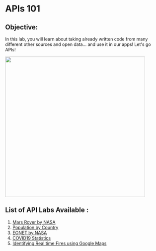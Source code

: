 # APIs 101

## Objective: 
In this lab, you will learn about taking already written code from many different other sources and open data... and use it in our apps!  Let's go APIs!





<img src="https://images.yourstory.com/cs/wordpress/2018/02/API.gif" width="450">

## List of API Labs Available :
1. [Mars Rover by NASA](https://github.com/meet-projects/Y2-Summer-Labs/tree/master/4.1%20Day%204%2C%20Morning%2C%20APIs%20101/Mars%20Rover%20By%20Nasa%20-%20Lab)
2. [Population by Country](https://github.com/meet-projects/Y2-Summer-Labs/tree/master/4.1%20Day%204%2C%20Morning%2C%20APIs%20101/Population%20by%20Country%20-%20Lab)
3. [EONET by NASA](https://github.com/meet-projects/Y2-Summer-Labs/tree/master/4.1%20Day%204%2C%20Morning%2C%20APIs%20101/EONET%20By%20Nasa%20-%20Lab)
4. [COVID19 Statistics](https://github.com/meet-projects/Y2-Summer-Labs/tree/master/4.1%20Day%204%2C%20Morning%2C%20APIs%20101/COVID19%20Information%20-%20Lab)
5. [Identifying Real time Fires using Google Maps](https://github.com/meet-projects/Y2-Summer-Labs/tree/master/4.1%20Day%204%2C%20Morning%2C%20APIs%20101/Identifying%20Fires%20using%20Google%20Maps%20-%20Lab)
